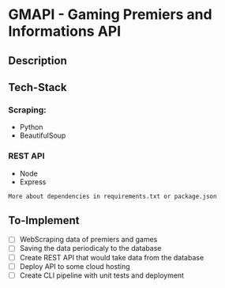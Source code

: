 # GMAPI - Gaming Premiers and Informations API

## Description


## Tech-Stack

### Scraping: 

- Python 
- BeautifulSoup

### REST API

- Node
- Express

```
More about dependencies in requirements.txt or package.json 
```

## To-Implement

- [ ] WebScraping data of premiers and games
- [ ] Saving the data periodicaly to the database
- [ ] Create REST API that would take data from the database
- [ ] Deploy API to some cloud hosting 
- [ ] Create CLI pipeline with unit tests and deployment